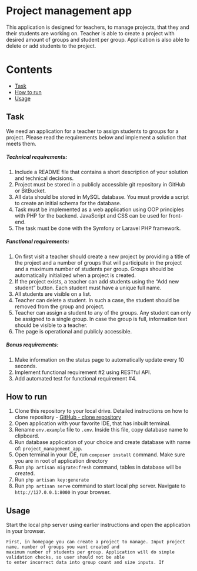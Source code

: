 # Project management app

This application is designed for teachers, to manage projects, that they and their students are working on.
Teacher is able to create a project with desired amount of groups and student per group. Application is 
also able to delete or add students to the project.

Contents
========
 * [Task](#task)
 * [How to run](#how-to-run)
 * [Usage](#usage)

## Task

We need an application for a teacher to assign students to groups for a project. Please read the
requirements below and implement a solution that meets them.

##### Technical requirements:
1. Include a README file that contains a short description of your solution and technical
decisions.
2. Project must be stored in a publicly accessible git repository in GitHub or BitBucket.
3. All data should be stored in MySQL database. You must provide a script to create an
initial schema for the database.
4. Task must be implemented as a web application using OOP principles with PHP for the
backend. JavaScript and CSS can be used for front-end.
5. The task must be done with the Symfony or Laravel PHP framework.

##### Functional requirements:
1. On first visit a teacher should create a new project by providing a title of the project and
a number of groups that will participate in the project and a maximum number of
students per group. Groups should be automatically initialized when a project is created.
2. If the project exists, a teacher can add students using the “Add new student” button.
Each student must have a unique full name.
3. All students are visible on a list.
4. Teacher can delete a student. In such a case, the student should be removed from the
group and project.
5. Teacher can assign a student to any of the groups. Any student can only be assigned to
a single group. In case the group is full, information text should be visible to a teacher.
6. The page is operational and publicly accessible.

##### Bonus requirements:
1. Make information on the status page to automatically update every 10 seconds.
2. Implement functional requirement #2 using RESTful API.
3. Add automated test for functional requirement #4.

## How to run
1. Clone this repository to your local drive. Detailed instructions on how to clone repository - [GitHub - clone repository](https://docs.github.com/en/repositories/creating-and-managing-repositories/cloning-a-repository)
2. Open application with your favorite IDE, that has inbuilt terminal.
3. Rename `env.example` file to `.env`. Inside this file, copy database name to clipboard.
4. Run database application of your choice and create database with name of: `project_management_app`.
5. Open terminal in your IDE, run `composer install` command. Make sure you are in root of application  directory
6. Run `php artisan migrate:fresh` command, tables in database will be created.
7. Run `php artisan key:generate` 
8. Run `php artisan serve` command to start local php server. Navigate to `http://127.0.0.1:8000` in your browser.

## Usage

Start the local php server using earlier instructions and open the application in your browser. 

```
First, in homepage you can create a project to manage. Input project name, number of groups you want created and
maximum number of students per group. Application will do simple validation checks, so user should not be able
to enter incorrect data into group count and size inputs. If 
```

